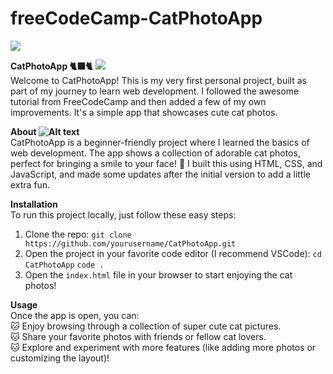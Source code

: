 # freeCodeCamp-CatPhotoApp

<img src="https://media3.giphy.com/media/v1.Y2lkPTc5MGI3NjExcDB2eDdmNDR2MWl5d2tla2RuM2lmbWQyOTh3amc5anhyNndhaXJ4byZlcD12MV9pbnRlcm5hbF9naWZfYnlfaWQmY3Q9Zw/22kxQ12cxyEww/giphy.gif">

<strong>CatPhotoApp 🐈‍⬛🐈</strong>
<img src="https://www.picgifs.com/generated/namegen/679b80dd75fd7.gif" border="0" /><br >
Welcome to CatPhotoApp! This is my very first personal project, built as part of my journey to learn web development. I followed the awesome tutorial from FreeCodeCamp and then added a few of my own improvements. It's a simple app that showcases cute cat photos.<br >

<strong>About ![Alt text](https://www.picgifs.com/generated/namegen/679b83876269c.gif)</strong>
<br >
CatPhotoApp is a beginner-friendly project where I learned the basics of web development. The app shows a collection of adorable cat photos, perfect for bringing a smile to your face! 🐾 I built this using HTML, CSS, and JavaScript, and made some updates after the initial version to add a little extra fun.<br >

<strong>Installation</strong>
<br >
To run this project locally, just follow these easy steps:
1. Clone the repo:
    `git clone https://github.com/yourusername/CatPhotoApp.git`
2. Open the project in your favorite code editor (I recommend VSCode):
    `cd CatPhotoApp`
    `code .`
3. Open the `index.html` file in your browser to start enjoying the cat photos!

<strong>Usage</strong>
<br >
Once the app is open, you can:
<br >
🐱 Enjoy browsing through a collection of super cute cat pictures. <br >
🐱 Share your favorite photos with friends or fellow cat lovers. <br >
🐱 Explore and experiment with more features (like adding more photos or customizing the layout)! <br >
